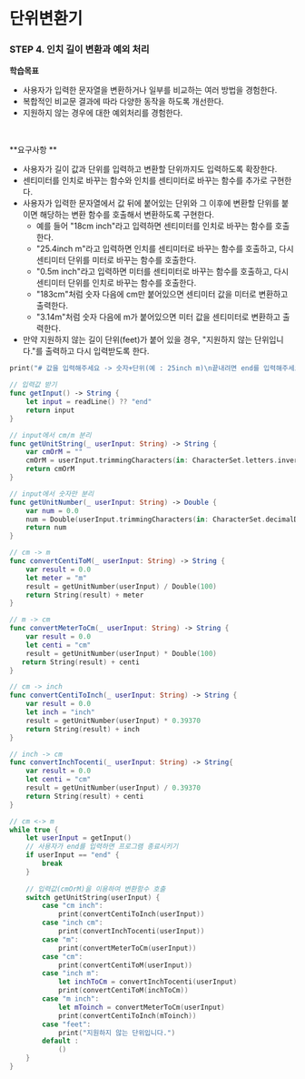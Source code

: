 # 단위변환기

### STEP 4. 인치 길이 변환과 예외 처리

**학습목표**

- 사용자가 입력한 문자열을 변환하거나 일부를 비교하는 여러 방법을 경험한다.
- 복합적인 비교문 결과에 따라 다양한 동작을 하도록 개선한다.
- 지원하지 않는 경우에 대한 예외처리를 경험한다.

<br>

**요구사항 **

- 사용자가 길이 값과 단위를 입력하고 변환할 단위까지도 입력하도록 확장한다.
- 센티미터를 인치로 바꾸는 함수와 인치를 센티미터로 바꾸는 함수를 추가로 구현한다.
- 사용자가 입력한 문자열에서 값 뒤에 붙어있는 단위와 그 이후에 변환할 단위를 붙이면 해당하는 변환 함수를 호출해서 변환하도록 구현한다.
  - 예를 들어 "18cm inch"라고 입력하면 센티미터를 인치로 바꾸는 함수를 호출한다.
  - "25.4inch m"라고 입력하면 인치를 센티미터로 바꾸는 함수를 호출하고, 다시 센티미터 단위를 미터로 바꾸는 함수를 호출한다.
  - "0.5m inch"라고 입력하면 미터를 센티미터로 바꾸는 함수를 호출하고, 다시 센티미터 단위를 인치로 바꾸는 함수를 호출한다.
  - "183cm"처럼 숫자 다음에 cm만 붙어있으면 센티미터 값을 미터로 변환하고 출력한다.
  - "3.14m"처럼 숫자 다음에 m가 붙어있으면 미터 값을 센티미터로 변환하고 출력한다.
- 만약 지원하지 않는 길이 단위(feet)가 붙어 있을 경우, "지원하지 않는 단위입니다."를 출력하고 다시 입력받도록 한다.


```swift
print("# 값을 입력해주세요 -> 숫자+단위(예 : 25inch m)\n끝내려면 end를 입력해주세요 >_<")

// 입력값 받기
func getInput() -> String {
    let input = readLine() ?? "end"
    return input
}

// input에서 cm/m 분리
func getUnitString(_ userInput: String) -> String {
    var cmOrM = ""
    cmOrM = userInput.trimmingCharacters(in: CharacterSet.letters.inverted) // 입력값 문자만 가져옴
    return cmOrM
}

// input에서 숫자만 분리
func getUnitNumber(_ userInput: String) -> Double {
    var num = 0.0
    num = Double(userInput.trimmingCharacters(in: CharacterSet.decimalDigits.inverted))! // 입력값 숫자만 가져옴
    return num
}

// cm -> m
func convertCentiToM(_ userInput: String) -> String {
    var result = 0.0
    let meter = "m"
    result = getUnitNumber(userInput) / Double(100)
    return String(result) + meter
}

// m -> cm
func convertMeterToCm(_ userInput: String) -> String {
    var result = 0.0
    let centi = "cm"
    result = getUnitNumber(userInput) * Double(100)
   return String(result) + centi
}

// cm -> inch
func convertCentiToInch(_ userInput: String) -> String {
    var result = 0.0
    let inch = "inch"
    result = getUnitNumber(userInput) * 0.39370
    return String(result) + inch
}

// inch -> cm
func convertInchTocenti(_ userInput: String) -> String{
    var result = 0.0
    let centi = "cm"
    result = getUnitNumber(userInput) / 0.39370
    return String(result) + centi
}

// cm <-> m
while true {
    let userInput = getInput()
    // 사용자가 end를 입력하면 프로그램 종료시키기
    if userInput == "end" {
        break
    }
    
    // 입력값(cmOrM)을 이용하여 변환함수 호출
    switch getUnitString(userInput) {
        case "cm inch":
            print(convertCentiToInch(userInput))
        case "inch cm":
            print(convertInchTocenti(userInput))
        case "m":
            print(convertMeterToCm(userInput))
        case "cm":
            print(convertCentiToM(userInput))
        case "inch m":
            let inchToCm = convertInchTocenti(userInput)
            print(convertCentiToM(inchToCm))
        case "m inch":
            let mToinch = convertMeterToCm(userInput)
            print(convertCentiToInch(mToinch))
        case "feet":
            print("지원하지 않는 단위입니다.")
        default :
            ()
    }
}
```

